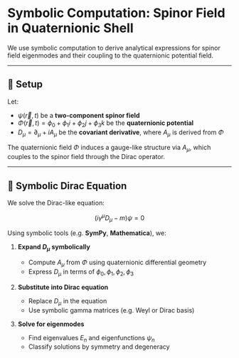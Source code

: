 # Symbolic Computation: Spinor Field in Quaternionic Shell

We use symbolic computation to derive analytical expressions for spinor field eigenmodes and their coupling to the quaternionic potential field.

---

## 🔧 Setup

Let:

- $\psi(\vec{r}, t)$ be a **two-component spinor field**
- $\Phi(\vec{r}, t) = \phi_0 + \phi_1 i + \phi_2 j + \phi_3 k$ be the **quaternionic potential**
- $D_\mu = \partial_\mu + i A_\mu$ be the **covariant derivative**, where $A_\mu$ is derived from $\Phi$

The quaternionic field $\Phi$ induces a gauge-like structure via $A_\mu$, which couples to the spinor field through the Dirac operator.

---

## 📐 Symbolic Dirac Equation

We solve the Dirac-like equation:

$$
(i \gamma^\mu D_\mu - m) \psi = 0
$$

Using symbolic tools (e.g. **SymPy**, **Mathematica**), we:

1. **Expand $D_\mu$ symbolically**  
   - Compute $A_\mu$ from $\Phi$ using quaternionic differential geometry  
   - Express $D_\mu$ in terms of $\phi_0, \phi_1, \phi_2, \phi_3$

2. **Substitute into Dirac equation**  
   - Replace $D_\mu$ in the equation  
   - Use symbolic gamma matrices (e.g. Weyl or Dirac basis)

3. **Solve for eigenmodes**  
   - Find eigenvalues $E_n$ and eigenfunctions $\psi_n$  
   - Classify solutions by symmetry and degeneracy


